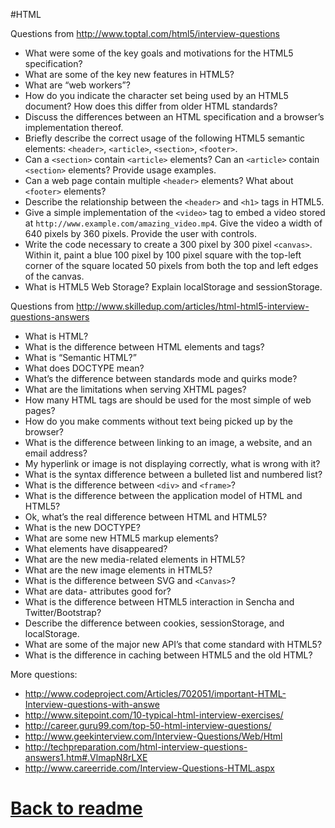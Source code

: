 #HTML

Questions from http://www.toptal.com/html5/interview-questions
- What were some of the key goals and motivations for the HTML5 specification?
- What are some of the key new features in HTML5?
- What are “web workers”?
- How do you indicate the character set being used by an HTML5 document? How does this differ from older HTML standards?
- Discuss the differences between an HTML specification and a browser’s implementation thereof.
- Briefly describe the correct usage of the following HTML5 semantic elements: `<header>`, `<article>`, `<section>`, `<footer>`.
- Can a `<section>` contain `<article>` elements? Can an `<article>` contain `<section>` elements? Provide usage examples.
- Can a web page contain multiple `<header>` elements? What about `<footer>` elements?
- Describe the relationship between the `<header>` and `<h1>` tags in HTML5.
- Give a simple implementation of the `<video>` tag to embed a video stored at `http://www.example.com/amazing_video.mp4`. Give the video a width of 640 pixels by 360 pixels. Provide the user with controls.
- Write the code necessary to create a 300 pixel by 300 pixel `<canvas>`. Within it, paint a blue 100 pixel by 100 pixel square with the top-left corner of the square located 50 pixels from both the top and left edges of the canvas.
- What is HTML5 Web Storage? Explain localStorage and sessionStorage.

Questions from http://www.skilledup.com/articles/html-html5-interview-questions-answers
- What is HTML?
- What is the difference between HTML elements and tags?
- What is “Semantic HTML?”
- What does DOCTYPE mean?
- What’s the difference between standards mode and quirks mode?
- What are the limitations when serving XHTML pages?
- How many HTML tags are should be used for the most simple of web pages?
- How do you make comments without text being picked up by the browser?
- What is the difference between linking to an image, a website, and an email address?
- My hyperlink or image is not displaying correctly, what is wrong with it?
- What is the syntax difference between a bulleted list and numbered list?
- What is the difference between `<div>` and `<frame>`?
- What is the difference between the application model of HTML and HTML5?
- Ok, what’s the real difference between HTML and HTML5?
- What is the new DOCTYPE?
- What are some new HTML5 markup elements?
- What elements have disappeared?
- What are the new media-related elements in HTML5?
- What are the new image elements in HTML5?
- What is the difference between SVG and `<Canvas>`?
- What are data- attributes good for?
- What is the difference between HTML5 interaction in Sencha and Twitter/Bootstrap?
- Describe the difference between cookies, sessionStorage, and localStorage.
- What are some of the major new API’s that come standard with HTML5?
- What is the difference in caching between HTML5 and the old HTML?

More questions:
- http://www.codeproject.com/Articles/702051/important-HTML-Interview-questions-with-answe
- http://www.sitepoint.com/10-typical-html-interview-exercises/
- http://career.guru99.com/top-50-html-interview-questions/
- http://www.geekinterview.com/Interview-Questions/Web/Html
- http://techpreparation.com/html-interview-questions-answers1.htm#.VlmapN8rLXE
- http://www.careerride.com/Interview-Questions-HTML.aspx

# [Back to readme](../readme.md)